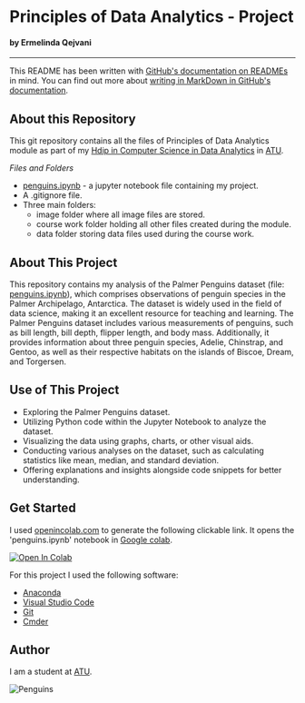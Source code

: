 # Principles of Data Analytics - Project
#### by Ermelinda Qejvani

***
This README has been written with [GitHub's documentation on READMEs](https://docs.github.com/en/repositories/managing-your-repositorys-settings-and-features/customizing-your-repository/about-readmes) in mind.
You can find out more about [writing in MarkDown in GitHub's documentation](https://docs.github.com/en/get-started/writing-on-github/getting-started-with-writing-and-formatting-on-github/basic-writing-and-formatting-syntax).

## About this Repository

This git repository contains all the files of Principles of Data Analytics module as part of my [Hdip in Computer Science in Data Analytics](https://www.gmit.ie/higher-diploma-in-science-in-computing-in-data-analytics#:~:text=You%20are%20a%20Level%208,topics%20in%20your%20original%20degree.) in [ATU](https://www.gmit.ie/).

_Files and Folders_ 
- [penguins.ipynb](penguins.ipynb) - a jupyter notebook file containing my project.
- A .gitignore file.
- Three main folders:
  - image folder where all image files are stored.
  - course work folder holding all other files created during the module.
  - data folder storing data files used during the course work.

## About This Project

This repository contains my analysis of the Palmer Penguins dataset (file: [penguins.ipynb](penguins.ipynb)), which comprises observations of penguin species in the Palmer Archipelago, Antarctica. The dataset is widely used in the field of data science, making it an excellent resource for teaching and learning.
The Palmer Penguins dataset includes various measurements of penguins, such as bill length, bill depth, flipper length, and body mass. Additionally, it provides information about three penguin species,  Adelie, Chinstrap, and Gentoo, as well as their respective habitats on the islands of Biscoe, Dream, and Torgersen.

## Use of This Project

- Exploring the Palmer Penguins dataset.
- Utilizing Python code within the Jupyter Notebook to analyze the dataset.
- Visualizing the data using graphs, charts, or other visual aids.
- Conducting various analyses on the dataset, such as calculating statistics like mean, median, and standard deviation.
- Offering explanations and insights alongside code snippets for better understanding.

## Get Started

I used [openincolab.com](https://openincolab.com/) to generate the following clickable link.
It opens the 'penguins.ipynb' notebook in [Google colab](https://colab.research.google.com/).

<a target="_blank" href="https://colab.research.google.com/github/ermelinda-q/data_analytics/blob/main/penguins.ipynb">
  <img src="https://colab.research.google.com/assets/colab-badge.svg" alt="Open In Colab"/>
</a>

For this project I used the following software:

- [Anaconda](https://www.anaconda.com/)
- [Visual Studio Code](https://code.visualstudio.com/)
- [Git](https://git-scm.com/)
- [Cmder](https://cmder.app/)

## Author

I am a student at [ATU](https://www.atu.ie/).

![Penguins](https://allisonhorst.github.io/palmerpenguins/reference/figures/lter_penguins.png)